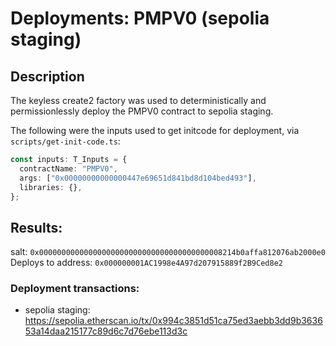 # Deployments: PMPV0 (sepolia staging)

## Description

The keyless create2 factory was used to deterministically and permissionlessly deploy the PMPV0 contract to sepolia staging.

The following were the inputs used to get initcode for deployment, via `scripts/get-init-code.ts`:

```typescript
const inputs: T_Inputs = {
  contractName: "PMPV0",
  args: ["0x00000000000000447e69651d841bd8d104bed493"],
  libraries: {},
};
```

## Results:

salt: `0x00000000000000000000000000000000000000008214b0affa812076ab2000e0`
Deploys to address: `0x000000001AC1998e4A97d207915889f2B9Ced8e2`

### Deployment transactions:

- sepolia staging: https://sepolia.etherscan.io/tx/0x994c3851d51ca75ed3aebb3dd9b363653a14daa215177c89d6c7d76ebe113d3c
